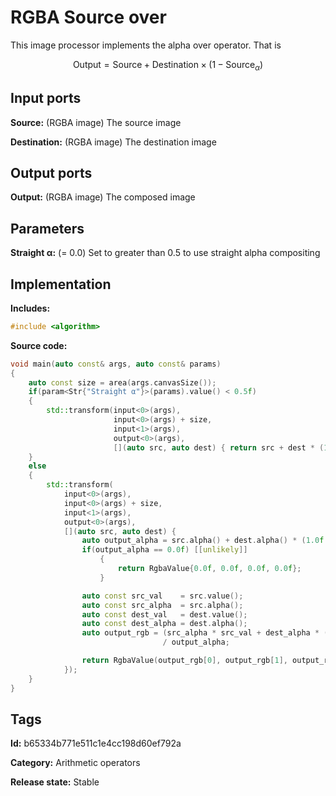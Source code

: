 # RGBA Source over

This image processor implements the alpha over operator. That is

$$\text{Output} = \text{Source} + \text{Destination}\times\left(1 - \text{Source}_\alpha \right)$$

## Input ports

__Source:__ (RGBA image) The source image

__Destination:__ (RGBA image) The destination image

## Output ports

__Output:__ (RGBA image) The composed image

## Parameters

__Straight α:__ (= 0.0) Set to greater than 0.5 to use straight alpha compositing

## Implementation

__Includes:__ 

```c++
#include <algorithm>
```

__Source code:__ 

```c++
void main(auto const& args, auto const& params)
{
	auto const size = area(args.canvasSize());
	if(param<Str{"Straight α"}>(params).value() < 0.5f)
	{
		std::transform(input<0>(args),
		               input<0>(args) + size,
		               input<1>(args),
		               output<0>(args),
		               [](auto src, auto dest) { return src + dest * (1.0f - src.alpha()); });
	}
	else
	{
		std::transform(
		    input<0>(args),
		    input<0>(args) + size,
		    input<1>(args),
		    output<0>(args),
		    [](auto src, auto dest) {
			    auto output_alpha = src.alpha() + dest.alpha() * (1.0f - src.alpha());
			    if(output_alpha == 0.0f) [[unlikely]]
				    {
					    return RgbaValue{0.0f, 0.0f, 0.0f, 0.0f};
				    }

			    auto const src_val    = src.value();
			    auto const src_alpha  = src.alpha();
			    auto const dest_val   = dest.value();
			    auto const dest_alpha = dest.alpha();
			    auto output_rgb = (src_alpha * src_val + dest_alpha * (1.0f - src_alpha) * dest_val)
			                      / output_alpha;

			    return RgbaValue(output_rgb[0], output_rgb[1], output_rgb[2], output_alpha);
		    });
	}
}
```

## Tags

__Id:__ b65334b771e511c1e4cc198d60ef792a

__Category:__ Arithmetic operators

__Release state:__ Stable